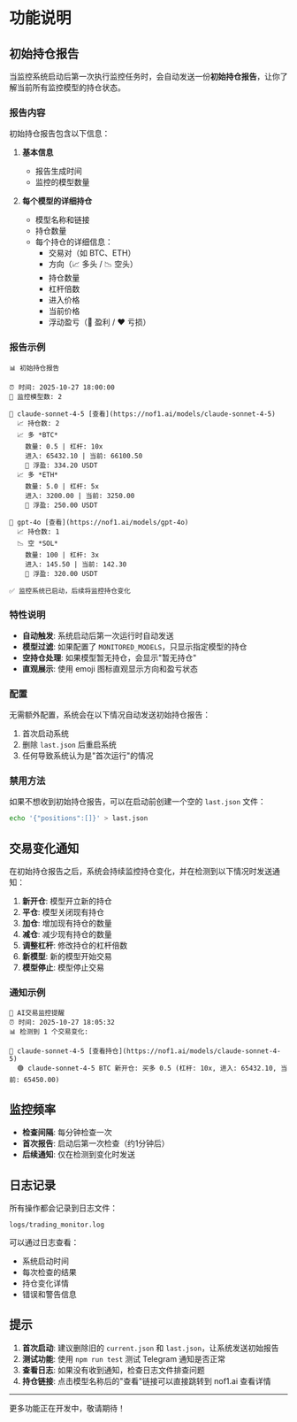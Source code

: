 # 功能说明

## 初始持仓报告

当监控系统启动后第一次执行监控任务时，会自动发送一份**初始持仓报告**，让你了解当前所有监控模型的持仓状态。

### 报告内容

初始持仓报告包含以下信息：

1. **基本信息**
   - 报告生成时间
   - 监控的模型数量

2. **每个模型的详细持仓**
   - 模型名称和链接
   - 持仓数量
   - 每个持仓的详细信息：
     - 交易对（如 BTC、ETH）
     - 方向（📈 多头 / 📉 空头）
     - 持仓数量
     - 杠杆倍数
     - 进入价格
     - 当前价格
     - 浮动盈亏（💚 盈利 / ❤️ 亏损）

### 报告示例

```
📊 初始持仓报告

⏰ 时间: 2025-10-27 18:00:00
🤖 监控模型数: 2

🤖 claude-sonnet-4-5 [查看](https://nof1.ai/models/claude-sonnet-4-5)
  📈 持仓数: 2
  📈 多 *BTC*
    数量: 0.5 | 杠杆: 10x
    进入: 65432.10 | 当前: 66100.50
    💚 浮盈: 334.20 USDT
  📈 多 *ETH*
    数量: 5.0 | 杠杆: 5x
    进入: 3200.00 | 当前: 3250.00
    💚 浮盈: 250.00 USDT

🤖 gpt-4o [查看](https://nof1.ai/models/gpt-4o)
  📈 持仓数: 1
  📉 空 *SOL*
    数量: 100 | 杠杆: 3x
    进入: 145.50 | 当前: 142.30
    💚 浮盈: 320.00 USDT

✅ 监控系统已启动，后续将监控持仓变化
```

### 特性说明

- **自动触发**: 系统启动后第一次运行时自动发送
- **模型过滤**: 如果配置了 `MONITORED_MODELS`，只显示指定模型的持仓
- **空持仓处理**: 如果模型暂无持仓，会显示"暂无持仓"
- **直观展示**: 使用 emoji 图标直观显示方向和盈亏状态

### 配置

无需额外配置，系统会在以下情况自动发送初始持仓报告：

1. 首次启动系统
2. 删除 `last.json` 后重启系统
3. 任何导致系统认为是"首次运行"的情况

### 禁用方法

如果不想收到初始持仓报告，可以在启动前创建一个空的 `last.json` 文件：

```bash
echo '{"positions":[]}' > last.json
```

## 交易变化通知

在初始持仓报告之后，系统会持续监控持仓变化，并在检测到以下情况时发送通知：

1. **新开仓**: 模型开立新的持仓
2. **平仓**: 模型关闭现有持仓
3. **加仓**: 增加现有持仓的数量
4. **减仓**: 减少现有持仓的数量
5. **调整杠杆**: 修改持仓的杠杆倍数
6. **新模型**: 新的模型开始交易
7. **模型停止**: 模型停止交易

### 通知示例

```
🚨 AI交易监控提醒
⏰ 时间: 2025-10-27 18:05:32
📊 检测到 1 个交易变化:

🤖 claude-sonnet-4-5 [查看持仓](https://nof1.ai/models/claude-sonnet-4-5)
  🟢 claude-sonnet-4-5 BTC 新开仓: 买多 0.5 (杠杆: 10x, 进入: 65432.10, 当前: 65450.00)
```

## 监控频率

- **检查间隔**: 每分钟检查一次
- **首次报告**: 启动后第一次检查（约1分钟后）
- **后续通知**: 仅在检测到变化时发送

## 日志记录

所有操作都会记录到日志文件：

```
logs/trading_monitor.log
```

可以通过日志查看：
- 系统启动时间
- 每次检查的结果
- 持仓变化详情
- 错误和警告信息

## 提示

1. **首次启动**: 建议删除旧的 `current.json` 和 `last.json`，让系统发送初始报告
2. **测试功能**: 使用 `npm run test` 测试 Telegram 通知是否正常
3. **查看日志**: 如果没有收到通知，检查日志文件排查问题
4. **持仓链接**: 点击模型名称后的"查看"链接可以直接跳转到 nof1.ai 查看详情

---

更多功能正在开发中，敬请期待！

